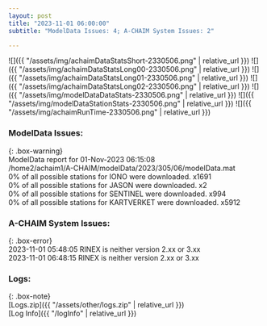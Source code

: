```yaml
---
layout: post
title: "2023-11-01 06:00:00"
subtitle: "ModelData Issues: 4; A-CHAIM System Issues: 2"

---
```


![]({{ "/assets/img/achaimDataStatsShort-2330506.png" | relative_url }})
![]({{ "/assets/img/achaimDataStatsLong00-2330506.png" | relative_url }})
![]({{ "/assets/img/achaimDataStatsLong01-2330506.png" | relative_url }})
![]({{ "/assets/img/achaimDataStatsLong02-2330506.png" | relative_url }})
![]({{ "/assets/img/modelDataDataStats-2330506.png" | relative_url }})
![]({{ "/assets/img/modelDataStationStats-2330506.png" | relative_url }})
![]({{ "/assets/img/achaimRunTime-2330506.png" | relative_url }})


### ModelData Issues:  
  
{: .box-warning}  
 ModelData report for 01-Nov-2023 06:15:08   
 /home2/achaim1/A-CHAIM/modelData/2023/305/06/modelData.mat   
 0% of all possible stations for IONO were downloaded. x1691   
 0% of all possible stations for JASON were downloaded. x2   
 0% of all possible stations for SENTINEL were downloaded. x994   
 0% of all possible stations for KARTVERKET were downloaded. x5912   
  
### A-CHAIM System Issues:  
  
{: .box-error}  
2023-11-01 05:48:05 RINEX is neither version 2.xx or 3.xx  
2023-11-01 06:48:15 RINEX is neither version 2.xx or 3.xx  

### Logs:  
  
{: .box-note}  
[Logs.zip]({{ "/assets/other/logs.zip" | relative_url }})  
[Log Info]({{ "/logInfo" | relative_url }})  
